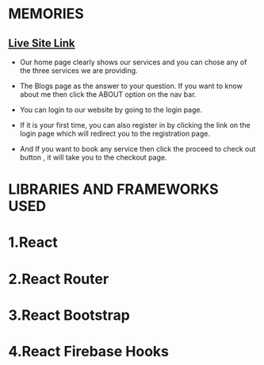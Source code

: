 # MEMORIES

## [Live Site Link](https://assignment-10-f82c0.web.app/checkout)

* Our home page clearly shows our services and you can chose any of the three services we are providing.

* The Blogs page as the answer to your question. If you want to know about me then click the ABOUT option on the nav bar.

* You can login to our website by going to the login page.

* If it is your first time, you can also register in by clicking the link on the login page which will redirect you to the registration page.

* And If you want to book any service then click the  proceed to check out button , it will take you to the checkout page.


# LIBRARIES AND FRAMEWORKS USED

# 1.React
# 2.React Router
# 3.React Bootstrap
# 4.React Firebase Hooks
